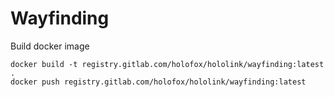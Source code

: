 # Wayfinding

Build docker image 

    docker build -t registry.gitlab.com/holofox/hololink/wayfinding:latest .
    docker push registry.gitlab.com/holofox/hololink/wayfinding:latest